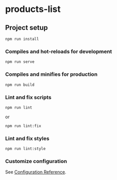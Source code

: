 # products-list

## Project setup
```
npm run install
```

### Compiles and hot-reloads for development
```
npm run serve
```

### Compiles and minifies for production
```
npm run build
```

### Lint and fix scripts
```
npm run lint
```

or

```
npm run lint:fix
```

### Lint and fix styles
```
npm run lint:style
```

### Customize configuration
See [Configuration Reference](https://cli.vuejs.org/config/).
